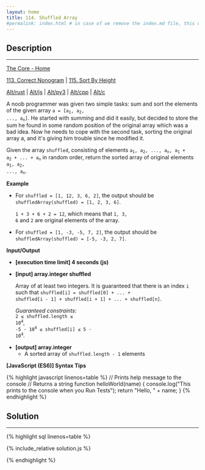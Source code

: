 ```yaml
---
layout: home
title: 114. Shuffled Array
#permalink: index.html # in case of we remove the index.md file, this doc will be the index page
---
```


<div class="row">
<div class="columnStmt" markdown="1">

## Description

---

[The Core - Home](../../code-signal-arcade-thecore/README.html)

[113. Correct Nonogram](../113_correctNonogram/README.html) | [115. Sort By Height](../115_sortByHeight/README.html)

[Alt/rust](./Alt_rust/README.md) | [Alt/js](./Alt_js/README.html) | [Alt/py3](./Alt_py3/README.md) | [Alt/cpp](./Alt_cpp/README.md) | [Alt/c](./Alt_c/README.md)

A noob programmer was given two simple tasks: sum and sort the elements of the given array
<code>a = [a<sub>1</sub>, a<sub>2</sub>, ..., a<sub>n</sub>]</code>. He started with summing and did it easily, but decided to store the sum he found in some random position of the original array which was a bad idea. Now he needs to cope with the second task, sorting the original array a, and it's giving him trouble since he modified it.

Given the array <code>shuffled</code>, consisting of elements <code>a<sub>1</sub>, a<sub>2</sub>, ..., a<sub>n</sub>, a<sub>1</sub> + a<sub>2</sub> + ... + a<sub>n</sub></code> in random order, return the sorted array of original elements <code>a<sub>1</sub>, a<sub>2</sub>, ..., a<sub>n</sub></code>.

**Example**

- For <code>shuffled = [1, 12, 3, 6, 2]</code>, the output should be<br>
  <code>shuffledArray(shuffled) = [1, 2, 3, 6]</code>.

  <code>1 + 3 + 6 + 2 = 12</code>, which means that <code>1, 3, 6</code> and <code>2</code> are original elements of the array.

- For <code>shuffled = [1, -3, -5, 7, 2]</code>, the output should be<br>
  <code>shuffledArray(shuffled) = [-5, -3, 2, 7]</code>.

**Input/Output**

- **[execution time limit] 4 seconds (js)**

- **[input] array.integer shuffled**

  Array of at least two integers. It is guaranteed that there is an index <code>i</code> such that <code>shuffled[i] = shuffled[0] + ... + shuffled[i - 1] + shuffled[i + 1] + ... + shuffled[n]</code>.

  _Guaranteed constraints:_<br>
  <code>2 ≤ shuffled.length ≤ 10<sup>4</sup></code>,<br>
  <code>-5 · 10<sup>4</sup> ≤ shuffled[i] ≤ 5 · 10<sup>4</sup></code>.

* **[output] array.integer**
  - A sorted array of <code>shuffled.length - 1</code> elements

**[JavaScript (ES6)] Syntax Tips**

{% highlight javascript linenos=table %}
// Prints help message to the console
// Returns a string
function helloWorld(name) {
console.log("This prints to the console when you Run Tests");
return "Hello, " + name;
}
{% endhighlight %}

</div>
<div class="columnSol" markdown="1">

## Solution

---

{% highlight sql linenos=table %}

{% include_relative solution.js %}

{% endhighlight %}

</div>
</div>
